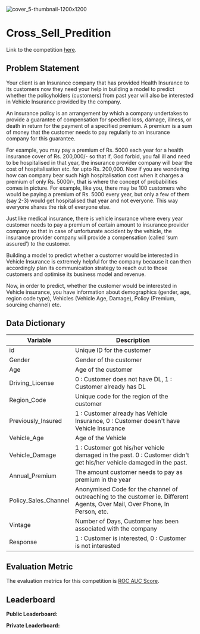 ![cover_5-thumbnail-1200x1200](https://user-images.githubusercontent.com/25604111/93717564-37e97600-fb94-11ea-9130-e2329f4b1fb7.png)


# Cross_Sell_Predition

Link to the competition [here](https://datahack.analyticsvidhya.com/contest/janatahack-cross-sell-prediction/).

## Problem Statement
Your client is an Insurance company that has provided Health Insurance to its customers now they need your help in building a model to predict whether the policyholders (customers) from past year will also be interested in Vehicle Insurance provided by the company.


An insurance policy is an arrangement by which a company undertakes to provide a guarantee of compensation for specified loss, damage, illness, or death in return for the payment of a specified premium. A premium is a sum of money that the customer needs to pay regularly to an insurance company for this guarantee.


For example, you may pay a premium of Rs. 5000 each year for a health insurance cover of Rs. 200,000/- so that if, God forbid, you fall ill and need to be hospitalised in that year, the insurance provider company will bear the cost of hospitalisation etc. for upto Rs. 200,000. Now if you are wondering how can company bear such high hospitalisation cost when it charges a premium of only Rs. 5000/-, that is where the concept of probabilities comes in picture. For example, like you, there may be 100 customers who would be paying a premium of Rs. 5000 every year, but only a few of them (say 2-3) would get hospitalised that year and not everyone. This way everyone shares the risk of everyone else.


Just like medical insurance, there is vehicle insurance where every year customer needs to pay a premium of certain amount to insurance provider company so that in case of unfortunate accident by the vehicle, the insurance provider company will provide a compensation (called ‘sum assured’) to the customer.


Building a model to predict whether a customer would be interested in Vehicle Insurance is extremely helpful for the company because it can then accordingly plan its communication strategy to reach out to those customers and optimise its business model and revenue. 


Now, in order to predict, whether the customer would be interested in Vehicle insurance, you have information about demographics (gender, age, region code type), Vehicles (Vehicle Age, Damage), Policy (Premium, sourcing channel) etc.


## Data Dictionary

| __Variable__ | __Description__ |
|-------------|------------|
| id         | Unique ID for the customer     |
| Gender         | Gender of the customer |
| Age | Age of the customer |
| Driving_License | 0 : Customer does not have DL, 1 : Customer already has DL |
| Region_Code | 	Unique code for the region of the customer |
| Previously_Insured | 1 : Customer already has Vehicle Insurance, 0 : Customer doesn't have Vehicle Insurance |
| Vehicle_Age | Age of the Vehicle  |
| Vehicle_Damage | 1 : Customer got his/her vehicle damaged in the past. 0 : Customer didn't get his/her vehicle damaged in the past. |
| Annual_Premium | The amount customer needs to pay as premium in the year |
| Policy_Sales_Channel | Anonymised Code for the channel of outreaching to the customer ie. Different Agents, Over Mail, Over Phone, In Person, etc. |
| Vintage | Number of Days, Customer has been associated with the company |
| Response | 1 :  Customer is interested, 0 : Customer is not interested |


## Evaluation Metric
The evaluation metrics for this competition is [ROC AUC Score](http://scikit-learn.org/stable/modules/generated/sklearn.metrics.roc_auc_score.html).

## Leaderboard
**Public Leaderboard:** 

**Private Leaderboard:** 

